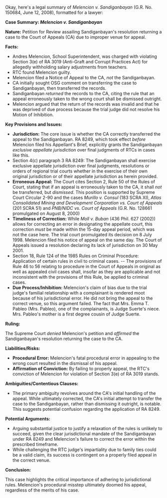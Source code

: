 Okay, here's a legal summary of *Melencion v. Sandiganbayan* (G.R. No. 150684, June 12, 2008), formatted for a lawyer:

**Case Summary: *Melencion v. Sandiganbayan***

**Nature:** Petition for Review assailing Sandiganbayan's resolution returning a case to the Court of Appeals (CA) due to improper venue for appeal.

**Facts:**

*   Andres Melencion, School Superintendent, was charged with violating Section 3(e) of RA 3019 (Anti-Graft and Corrupt Practices Act) for allegedly withholding salary adjustments from teachers.
*   RTC found Melencion guilty.
*   Melencion filed a Notice of Appeal to the CA, *not* the Sandiganbayan.
*   CA initially sought OSG comment on transferring the case to Sandiganbayan, then transferred the records.
*   Sandiganbayan *returned* the records to the CA, citing the rule that an appeal erroneously taken to the wrong court shall be dismissed outright.
*   Melencion argued that the return of the records was invalid and that he was deprived of due process because the trial judge did not resolve his Motion of Inhibition.

**Key Provisions and Issues:**

*   **Jurisdiction:**  The core issue is whether the CA correctly transferred the appeal to the Sandiganbayan.  RA 8249, which took effect *before* Melencion filed his Appellant's Brief, explicitly grants the Sandiganbayan *exclusive appellate jurisdiction* over final judgments of RTCs in cases like this.
* Section 4(c) paragraph 3 RA 8249: The Sandiganbayan shall exercise exclusive appellate jurisdiction over final judgments, resolutions or orders of regional trial courts whether in the exercise of their own original jurisdiction or of their appellate jurisdiction as herein provided.
*   **Erroneous Appeal:** The Court cites Section 2, Rule 50 of the Rules of Court, stating that if an appeal is erroneously taken to the CA, it shall *not* be transferred, but *dismissed*. This position is supported by Supreme Court Circular 2-90 and the cases *Murillo v. Consul* (183 SCRA XI), *Atlas Consolidated Mining and Development Corporation vs. Court of Appeals* (201 SCRA 51) and *PNB/NIDC vs. Court of Appeals* (G.R. No. 128661 promulgated on August 8, 2000)
*   **Timeliness of Correction:** While *Moll v. Buban* (436 Phil. 627 (2002)) allows for correcting an error in designating the appellate court, this correction *must* be made within the 15-day appeal period, which was not the case here. The trial court promulgated its decision on 8 July 1998. Melencion filed his notice of appeal on the same day. The Court of Appeals issued a resolution declaring its lack of jurisdiction on 30 May 2001.
* Section 18, Rule 124 of the 1985 Rules on Criminal Procedure: Application of certain rules in civil to criminal cases. -- The provisions of Rule 46 to 56 relating to procedure in the Court of Appeals in original as well as appealed civil cases shall, insofar as they are applicable and not inconsistent with the provisions of this Rule, be applied to criminal cases.
*   **Due Process/Inhibition:** Melencion's claim of bias due to the trial judge's familial relationship with a complainant is rendered moot because of his jurisdictional error. He did not bring the appeal to the correct venue, so this argument failed. The fact that Mrs. Emma T. Pableo (Mrs. Pableo), one of the complainants, is Judge Suerte's niece. Mrs. Pableo's mother is a first degree cousin of Judge Suerte.

**Ruling:**

The Supreme Court *denied* Melencion's petition and *affirmed* the Sandiganbayan's resolution returning the case to the CA.

**Liabilities/Risks:**

*   **Procedural Error:** Melencion's fatal procedural error in appealing to the wrong court resulted in the dismissal of his appeal.
*   **Affirmation of Conviction:** By failing to properly appeal, the RTC's conviction of Melencion for violation of Section 3(e) of RA 3019 stands.

**Ambiguities/Contentious Clauses:**

*   The primary ambiguity revolves around the CA's initial handling of the appeal. While ultimately corrected, the CA's initial attempt to transfer the case to the Sandiganbayan, rather than dismissing it outright, is notable. This suggests potential confusion regarding the application of RA 8249.

**Potential Arguments:**

*   Arguing substantial justice to justify a relaxation of the rules is unlikely to succeed, given the clear jurisdictional mandate of the Sandiganbayan under RA 8249 and Melencion's failure to correct the error within the prescribed timeframe.
*   While challenging the RTC judge's impartiality due to family ties could be a valid claim, its success is contingent on a properly filed appeal in the correct venue.

**Conclusion:**

This case highlights the critical importance of adhering to jurisdictional rules. Melencion's procedural misstep ultimately doomed his appeal, regardless of the merits of his case.
